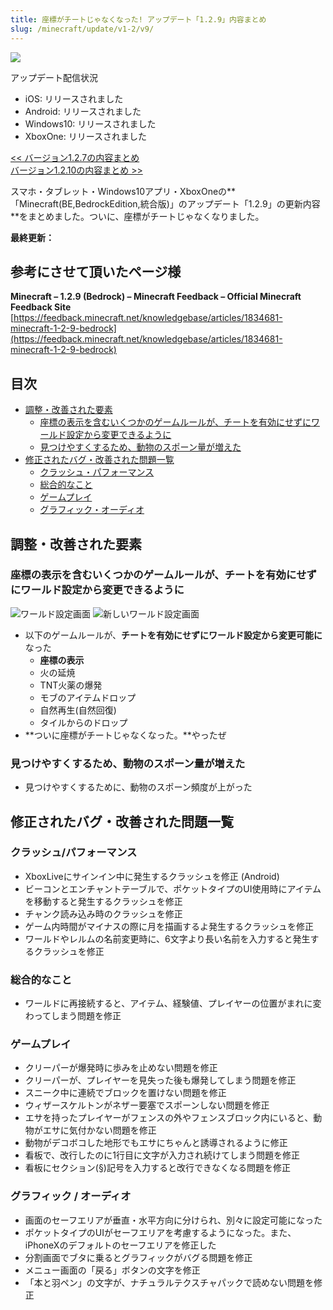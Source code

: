```yaml
---
title: 座標がチートじゃなくなった! アップデート「1.2.9」内容まとめ
slug: /minecraft/update/v1-2/v9/
---
```


![](https://cdn-ak.f.st-hatena.com/images/fotolife/s/sasigume/20210208/20210208102656.png)

アップデート配信状況

*   iOS: リリースされました
*   Android: リリースされました
*   Windows10: リリースされました
*   XboxOne: リリースされました

[<< バージョン1.2.7の内容まとめ](https://www.napoan.com/bedrock-update-127/)  
[バージョン1.2.10の内容まとめ >>](https://www.napoan.com/bedrock-update-1210/)

スマホ・タブレット・Windows10アプリ・XboxOneの**「Minecraft(BE,BedrockEdition,統合版)」のアップデート「1.2.9」の更新内容**をまとめました。ついに、座標がチートじゃなくなりました。

**最終更新：**

## 参考にさせて頂いたページ様

**Minecraft – 1.2.9 (Bedrock) – Minecraft Feedback – Official Minecraft Feedback Site**  
[https://feedback.minecraft.net/knowledgebase/articles/1834681-minecraft-1-2-9-bedrock](https://feedback.minecraft.net/knowledgebase/articles/1834681-minecraft-1-2-9-bedrock)

## 目次

*   [調整・改善された要素](#tweaks)
    *   [座標の表示を含むいくつかのゲームルールが、チートを有効にせずにワールド設定から変更できるように](#gamerule)
    *   [見つけやすくするため、動物のスポーン量が増えた](#animal)
*   [修正されたバグ・改善された問題一覧](#bugfixes)
    *   [クラッシュ・パフォーマンス](#crush)
    *   [総合的なこと](#general)
    *   [ゲームプレイ](#gameplay)
    *   [グラフィック・オーディオ](#grau)

## 調整・改善された要素

### 座標の表示を含むいくつかのゲームルールが、チートを有効にせずにワールド設定から変更できるように

![ワールド設定画面](https://cdn-ak.f.st-hatena.com/images/fotolife/s/sasigume/20210208/20210208114751.png) ![新しいワールド設定画面](https://cdn-ak.f.st-hatena.com/images/fotolife/s/sasigume/20210208/20210208114756.png)

*   以下のゲームルールが、**チートを有効にせずにワールド設定から変更可能に**なった
    *   **座標の表示**
    *   火の延焼
    *   TNT火薬の爆発
    *   モブのアイテムドロップ
    *   自然再生(自然回復)
    *   タイルからのドロップ
*   **ついに座標がチートじゃなくなった。**やったぜ

### 見つけやすくするため、動物のスポーン量が増えた

*   見つけやすくするために、動物のスポーン頻度が上がった

## 修正されたバグ・改善された問題一覧

### クラッシュ/パフォーマンス

*   XboxLiveにサインイン中に発生するクラッシュを修正 (Android)
*   ビーコンとエンチャントテーブルで、ポケットタイプのUI使用時にアイテムを移動すると発生するクラッシュを修正
*   チャンク読み込み時のクラッシュを修正
*   ゲーム内時間がマイナスの際に月を描画するよ発生するクラッシュを修正
*   ワールドやレルムの名前変更時に、6文字より長い名前を入力すると発生するクラッシュを修正

### 総合的なこと

*   ワールドに再接続すると、アイテム、経験値、プレイヤーの位置がまれに変わってしまう問題を修正

### ゲームプレイ

*   クリーパーが爆発時に歩みを止めない問題を修正
*   クリーパーが、プレイヤーを見失った後も爆発してしまう問題を修正
*   スニーク中に連続でブロックを置けない問題を修正
*   ウィザースケルトンがネザー要塞でスポーンしない問題を修正
*   エサを持ったプレイヤーがフェンスの外やフェンスブロック内にいると、動物がエサに気付かない問題を修正
*   動物がデコボコした地形でもエサにちゃんと誘導されるように修正
*   看板で、改行したのに1行目に文字が入力され続けてしまう問題を修正
*   看板にセクション(§)記号を入力すると改行できなくなる問題を修正

### グラフィック / オーディオ

*   画面のセーフエリアが垂直・水平方向に分けられ、別々に設定可能になった
*   ポケットタイプのUIがセーフエリアを考慮するようになった。また、iPhoneXのデフォルトのセーフエリアを修正した
*   分割画面でブタに乗るとグラフィックがバグる問題を修正
*   メニュー画面の「戻る」ボタンの文字を修正
*   「本と羽ペン」の文字が、ナチュラルテクスチャパックで読めない問題を修正
